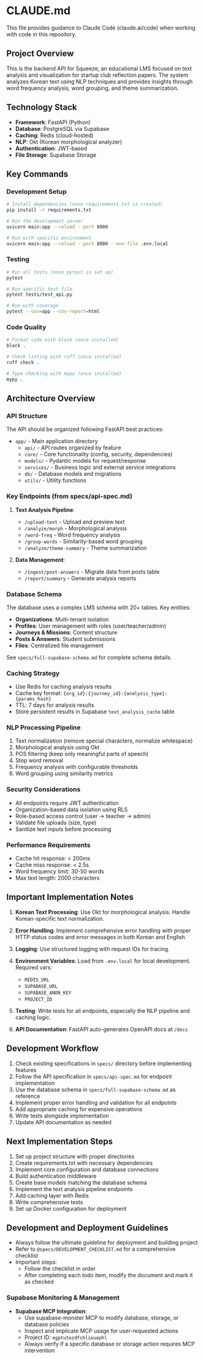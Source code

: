 # CLAUDE.md

This file provides guidance to Claude Code (claude.ai/code) when working with code in this repository.

## Project Overview

This is the backend API for Squeeze, an educational LMS focused on text analysis and visualization for startup club reflection papers. The system analyzes Korean text using NLP techniques and provides insights through word frequency analysis, word grouping, and theme summarization.

## Technology Stack

- **Framework**: FastAPI (Python)
- **Database**: PostgreSQL via Supabase
- **Caching**: Redis (cloud-hosted)
- **NLP**: Okt (Korean morphological analyzer)
- **Authentication**: JWT-based
- **File Storage**: Supabase Storage

## Key Commands

### Development Setup
```bash
# Install dependencies (once requirements.txt is created)
pip install -r requirements.txt

# Run the development server
uvicorn main:app --reload --port 8000

# Run with specific environment
uvicorn main:app --reload --port 8000 --env-file .env.local
```

### Testing
```bash
# Run all tests (once pytest is set up)
pytest

# Run specific test file
pytest tests/test_api.py

# Run with coverage
pytest --cov=app --cov-report=html
```

### Code Quality
```bash
# Format code with black (once installed)
black .

# Check linting with ruff (once installed)
ruff check .

# Type checking with mypy (once installed)
mypy .
```

## Architecture Overview

### API Structure
The API should be organized following FastAPI best practices:
- `app/` - Main application directory
  - `api/` - API routes organized by feature
  - `core/` - Core functionality (config, security, dependencies)
  - `models/` - Pydantic models for request/response
  - `services/` - Business logic and external service integrations
  - `db/` - Database models and migrations
  - `utils/` - Utility functions

### Key Endpoints (from specs/api-spec.md)
1. **Text Analysis Pipeline**:
   - `/upload-text` - Upload and preview text
   - `/analyze/morph` - Morphological analysis
   - `/word-freq` - Word frequency analysis
   - `/group-words` - Similarity-based word grouping
   - `/analyze/theme-summary` - Theme summarization

2. **Data Management**:
   - `/ingest/post-answers` - Migrate data from posts table
   - `/report/summary` - Generate analysis reports

### Database Schema
The database uses a complex LMS schema with 20+ tables. Key entities:
- **Organizations**: Multi-tenant isolation
- **Profiles**: User management with roles (user/teacher/admin)
- **Journeys & Missions**: Content structure
- **Posts & Answers**: Student submissions
- **Files**: Centralized file management

See `specs/full-supabase-schema.md` for complete schema details.

### Caching Strategy
- Use Redis for caching analysis results
- Cache key format: `{org_id}:{journey_id}:{analysis_type}:{params_hash}`
- TTL: 7 days for analysis results
- Store persistent results in Supabase `text_analysis_cache` table

### NLP Processing Pipeline
1. Text normalization (remove special characters, normalize whitespace)
2. Morphological analysis using Okt
3. POS filtering (keep only meaningful parts of speech)
4. Stop word removal
5. Frequency analysis with configurable thresholds
6. Word grouping using similarity metrics

### Security Considerations
- All endpoints require JWT authentication
- Organization-based data isolation using RLS
- Role-based access control (user → teacher → admin)
- Validate file uploads (size, type)
- Sanitize text inputs before processing

### Performance Requirements
- Cache hit response: < 200ms
- Cache miss response: < 2.5s
- Word frequency limit: 30-50 words
- Max text length: 2000 characters

## Important Implementation Notes

1. **Korean Text Processing**: Use Okt for morphological analysis. Handle Korean-specific text normalization.

2. **Error Handling**: Implement comprehensive error handling with proper HTTP status codes and error messages in both Korean and English.

3. **Logging**: Use structured logging with request IDs for tracing.

4. **Environment Variables**: Load from `.env.local` for local development. Required vars:
   - `REDIS_URL`
   - `SUPABASE_URL`
   - `SUPABASE_ANON_KEY`
   - `PROJECT_ID`

5. **Testing**: Write tests for all endpoints, especially the NLP pipeline and caching logic.

6. **API Documentation**: FastAPI auto-generates OpenAPI docs at `/docs`

## Development Workflow

1. Check existing specifications in `specs/` directory before implementing features
2. Follow the API specification in `specs/api-spec.md` for endpoint implementation
3. Use the database schema in `specs/full-supabase-schema.md` as reference
4. Implement proper error handling and validation for all endpoints
5. Add appropriate caching for expensive operations
6. Write tests alongside implementation
7. Update API documentation as needed

## Next Implementation Steps

1. Set up project structure with proper directories
2. Create requirements.txt with necessary dependencies
3. Implement core configuration and database connections
4. Build authentication middleware
5. Create base models matching the database schema
6. Implement the text analysis pipeline endpoints
7. Add caching layer with Redis
8. Write comprehensive tests
9. Set up Docker configuration for deployment

## Development and Deployment Guidelines

- Always follow the ultimate guideline for deployment and building project
- Refer to `@specs/DEVELOPMENT_CHECKLIST.md` for a comprehensive checklist
- Important steps:
  - Follow the checklist in order
  - After completing each todo item, modify the document and mark it as checked

### Supabase Monitoring & Management
- **Supabase MCP Integration**:
  - Use supabase-monster MCP to modify database, storage, or database policies
  - Inspect and implicate MCP usage for user-requested actions
  - Project ID: `egptutozdfchliouephl`
  - Always verify if a specific database or storage action requires MCP intervention